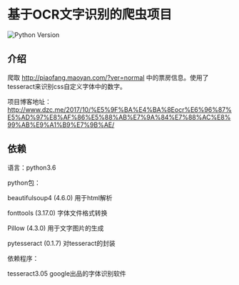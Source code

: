 # 基于OCR文字识别的爬虫项目

<!-- BADGES/ -->
![Python Version](https://img.shields.io/badge/python-3.6-blue.svg)
<!-- /BADGES -->

## 介绍
爬取 http://piaofang.maoyan.com/?ver=normal 中的票房信息。使用了tesseract来识别css自定义字体中的数字。

项目博客地址：http://www.dzc.me/2017/10/%E5%9F%BA%E4%BA%8Eocr%E6%96%87%E5%AD%97%E8%AF%86%E5%88%AB%E7%9A%84%E7%88%AC%E8%99%AB%E9%A1%B9%E7%9B%AE/

## 依赖
语言：python3.6

python包：

beautifulsoup4 (4.6.0) 用于html解析

fonttools (3.17.0) 字体文件格式转换

Pillow (4.3.0) 用于文字图片的生成

pytesseract (0.1.7) 对tesseract的封装

依赖程序：

tesseract3.05 google出品的字体识别软件